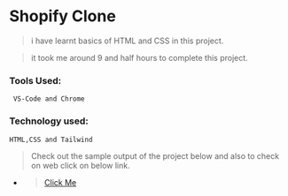 # Shopify Clone

> i have learnt basics of HTML and CSS in this project.

> it took me around 9 and half hours to complete this project.

### Tools Used:

     VS-Code and Chrome

### Technology used:

    HTML,CSS and Tailwind

> Check out the sample output of the project below and also to check on web click on below link.

- > [Click Me](https://clinquant-brigadeiros-523458.netlify.app/)
